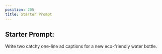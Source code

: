 ```yaml
---
position: 205
title: Starter Prompt
---
```


## Starter Prompt:

Write two catchy one-line ad captions for a new eco-friendly water bottle.